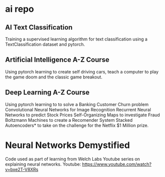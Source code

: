# ai repo

## AI Text Classification
Training a supervised learning algorithm for text classification using a TextClassification dataset and pytorch.

## Artificial Intelligence A-Z Course
Using pytorch learning to create self driving cars, teach a computer to play the game doom and the classic game breakout.
## Deep Learning A-Z Course
Using pytorch learning to to solve a Banking Customer Churn problem Convolutional Neural Networks for Image Recognition Recurrent Neural Networks to predict Stock Prices Self-Organizing Maps to investigate Fraud Boltzmann Machines to create a Recomender System Stacked Autoencoders* to take on the challenge for the Netflix $1 Million prize.

# Neural Networks Demystified
Code used as part of learning from Welch Labs Youtube series on explaining neural networks. Youtube: https://www.youtube.com/watch?v=bxe2T-V8XRs